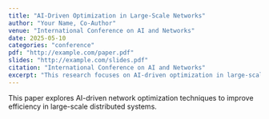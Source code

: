 ```yaml
---
title: "AI-Driven Optimization in Large-Scale Networks"
author: "Your Name, Co-Author"
venue: "International Conference on AI and Networks"
date: 2025-05-10
categories: "conference"
pdf: "http://example.com/paper.pdf"
slides: "http://example.com/slides.pdf"
citation: "International Conference on AI and Networks"
excerpt: "This research focuses on AI-driven optimization in large-scale networks."
---
```


This paper explores AI-driven network optimization techniques to improve efficiency in large-scale distributed systems.
